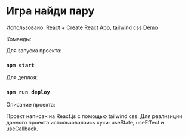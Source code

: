 # Игра найди пару

Использовано: React + Create React App, tailwind css
[Demo](https://notvndtta.github.io/memory-game-cd/) 

Команды:

Для запуска проекта:

### `npm start`


Для деплоя:

### `npm run deploy`

Описание проекта:

Проект написан на React.js с помощью tailwind css.
Для реализиции данного проекта использовалаись хуки: useState, useEffect и useCallback.
